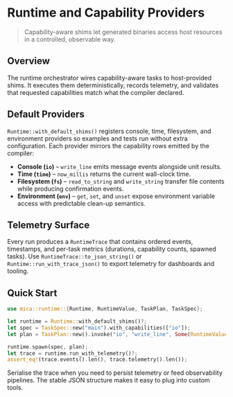 # Runtime and Capability Providers

> Capability-aware shims let generated binaries access host resources in a
> controlled, observable way.

## Overview

The runtime orchestrator wires capability-aware tasks to host-provided shims.
It executes them deterministically, records telemetry, and validates that
requested capabilities match what the compiler declared.

## Default Providers

`Runtime::with_default_shims()` registers console, time, filesystem, and
environment providers so examples and tests run without extra configuration.
Each provider mirrors the capability rows emitted by the compiler:

- **Console (`io`)** – `write_line` emits message events alongside unit results.
- **Time (`time`)** – `now_millis` returns the current wall-clock time.
- **Filesystem (`fs`)** – `read_to_string` and `write_string` transfer file
  contents while producing confirmation events.
- **Environment (`env`)** – `get`, `set`, and `unset` expose environment variable
  access with predictable clean-up semantics.

## Telemetry Surface

Every run produces a `RuntimeTrace` that contains ordered events, timestamps, and
per-task metrics (durations, capability counts, spawned tasks). Use
`RuntimeTrace::to_json_string()` or `Runtime::run_with_trace_json()` to export
telemetry for dashboards and tooling.

## Quick Start

```rust
use mica::runtime::{Runtime, RuntimeValue, TaskPlan, TaskSpec};

let runtime = Runtime::with_default_shims()?;
let spec = TaskSpec::new("main").with_capabilities(["io"]);
let plan = TaskPlan::new().invoke("io", "write_line", Some(RuntimeValue::from("hello")));

runtime.spawn(spec, plan);
let trace = runtime.run_with_telemetry()?;
assert_eq!(trace.events().len(), trace.telemetry().len());
```

Serialise the trace when you need to persist telemetry or feed observability
pipelines. The stable JSON structure makes it easy to plug into custom tools.
